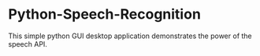 # Python-Speech-Recognition

This simple python GUI desktop application demonstrates the power of the speech API.
